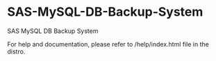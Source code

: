 SAS-MySQL-DB-Backup-System
==========================

SAS MySQL DB Backup System

For help and documentation, please refer to /help/index.html file in the distro.